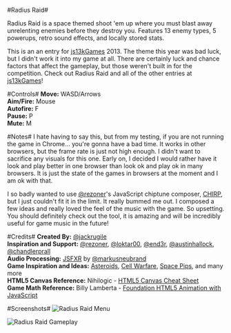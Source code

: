 #Radius Raid#

Radius Raid is a space themed shoot 'em up where you must blast away unrelenting enemies before they destroy you. Features 13 enemy types, 5 powerups, retro sound effects, and locally stored stats.

This is an an entry for [js13kGames](http://js13kgames.com) 2013. The theme this year was bad luck, but I didn't work it into my game at all. There are certainly luck and chance factors that affect the gameplay, but those weren't built in for the competition. Check out Radius Raid and all of the other entries at [js13kGames](http://js13kgames.com/entries)!

#Controls#
**Move:** WASD/Arrows  
**Aim/Fire:** Mouse  
**Autofire:** F  
**Pause:** P  
**Mute:** M

#Notes#
I hate having to say this, but from my testing, if you are not running the game in Chrome... you're gonna have a bad time. It works in other browsers, but the frame rate is just not high enough. I didn't want to sacrifice any visuals for this one. Early on, I decided I would rather have it look and play better in one browser than look ok and play ok in many browsers. It is just the state of the games in browsers at the moment and I am ok with that.

I so badly wanted to use [@rezoner](https://twitter.com/rezoner)'s JavaScript chiptune composer, [CHIRP](http://chirp.rezoner.net/composer/), but I just couldn't fit it in the limit. It really bummed me out. I composed a few ideas and really loved the feel of the music with the game. So upsetting. You should definitely check out the tool, it is amazing and will be incredibly useful for game music in the future!

#Credits#
**Created By:** [@jackrugile](https://twitter.com/jackrugile)  
**Inspiration and Support:** [@rezoner](https://twitter.com/rezoner), [@loktar00](https://twitter.com/loktar00), [@end3r](https://twitter.com/end3r), [@austinhallock](https://twitter.com/austinhallock), [@chandlerprall](https://twitter.com/chandlerprall)  
**Audio Processing:** [JSFXR](https://github.com/mneubrand/jsfxr) by [@markusneubrand](https://twitter.com/markusneubrand)  
**Game Inspiration and Ideas:** [Asteroids](http://www.atari.com/arcade/asteroids), [Cell Warfare](http://armorgames.com/play/3204/cell-warfare), [Space Pips](http://armorgames.com/play/3097/space-pips), and many more  
**HTML5 Canvas Reference:** Nihilogic - [HTML5 Canvas Cheat Sheet](http://blog.nihilogic.dk/2009/02/html5-canvas-cheat-sheet.html)  
**Game Math Reference:** Billy Lamberta - [Foundation HTML5 Animation with JavaScript](http://lamberta.github.io/html5-animation/)

#Screenshots#
![Radius Raid Menu](http://jackrugile.com/radius-raid-js13k/images/menu-screenshot.png "Radius Raid Menu")

![Radius Raid Gameplay](http://jackrugile.com/radius-raid-js13k/images/gameplay-screenshot.png "Radius Raid Gameplay")